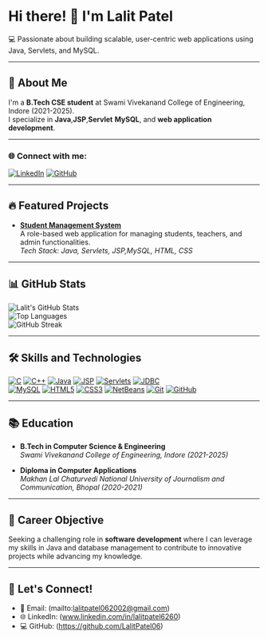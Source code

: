 # Hi there! 👋 I'm Lalit Patel  

💻 Passionate about building scalable, user-centric web applications using Java, Servlets, and MySQL.  

---

## 🚀 About Me  
I'm a **B.Tech CSE student** at Swami Vivekanand College of Engineering, Indore (2021-2025).  
I specialize in **Java**,**JSP**,**Servlet** **MySQL**, and **web application development**.

---


### 🌐 Connect with me:
[![LinkedIn](https://img.shields.io/badge/LinkedIn-0077B5?logo=linkedin&logoColor=white)](https://www.linkedin.com/in/lalitpatel6260)
[![GitHub](https://img.shields.io/badge/GitHub-181717?logo=github&logoColor=white)](https://github.com/LalitPatel06)  


---

## 🔥 Featured Projects  
- **[Student Management System](https://github.com/LalitPatel06/student-management-system)**  
  A role-based web application for managing students, teachers, and admin functionalities.  
  *Tech Stack: Java, Servlets, JSP,MySQL, HTML, CSS*

---

## 📊 GitHub Stats  
![Lalit's GitHub Stats](https://github-readme-stats.vercel.app/api?username=LalitPatel06&show_icons=true&theme=radical)  
![Top Languages](https://github-readme-stats.vercel.app/api/top-langs/?username=LalitPatel06&layout=compact&theme=radical)  
![GitHub Streak](https://github-readme-streak-stats.herokuapp.com/?user=LalitPatel06&theme=dark)

---


## 🛠️ Skills and Technologies 
[![C](https://img.shields.io/badge/C-A8B9CC?logo=c&logoColor=white)](https://en.wikipedia.org/wiki/C_(programming_language)) 
[![C++](https://img.shields.io/badge/C++-00599C?logo=cplusplus&logoColor=white)](https://isocpp.org/) 
[![Java](https://img.shields.io/badge/Java-007396?logo=java&logoColor=white)](https://www.java.com/) 
[![JSP](https://img.shields.io/badge/JSP-2F6E6E?logo=java&logoColor=white)](https://www.oracle.com/java/technologies/java-server-pages.html) 
[![Servlets](https://img.shields.io/badge/Java%20Servlets-1B6AC6?logo=java&logoColor=white)](https://docs.oracle.com/javaee/7/tutorial/servlets.htm)
[![JDBC](https://img.shields.io/badge/JDBC-336791?logo=java&logoColor=white)](https://www.oracle.com/java/technologies/jdbc.html)  
[![MySQL](https://img.shields.io/badge/MySQL-4479A1?logo=mysql&logoColor=white)](https://www.mysql.com/) 
[![HTML5](https://img.shields.io/badge/HTML5-E34F26?logo=html5&logoColor=white)](https://developer.mozilla.org/en-US/docs/Web/HTML) 
[![CSS3](https://img.shields.io/badge/CSS3-1572B6?logo=css3&logoColor=white)](https://developer.mozilla.org/en-US/docs/Web/CSS) 
[![NetBeans](https://img.shields.io/badge/NetBeans-1B6AC6?logo=apache-netbeans-ide&logoColor=white)](https://netbeans.apache.org/) 
[![Git](https://img.shields.io/badge/Git-F05032?logo=git&logoColor=white)](https://git-scm.com/) 
[![GitHub](https://img.shields.io/badge/GitHub-181717?logo=github&logoColor=white)](https://github.com/)




---

## 📚 Education
- **B.Tech in Computer Science & Engineering**  
  *Swami Vivekanand College of Engineering, Indore (2021-2025)*  

- **Diploma in Computer Applications**  
  *Makhan Lal Chaturvedi National University of Journalism and Communication, Bhopal (2020-2021)*

---

## 🌟 Career Objective
Seeking a challenging role in **software development** where I can leverage my skills in Java and database management to contribute to innovative projects while advancing my knowledge.

---

## 🔗 Let's Connect!
- 📧 Email: (mailto:lalitpatel062002@gmail.com)  
- 🌐 LinkedIn: (www.linkedin.com/in/lalitpatel6260)   
- 💻 GitHub: (https://github.com/LalitPatel06)



